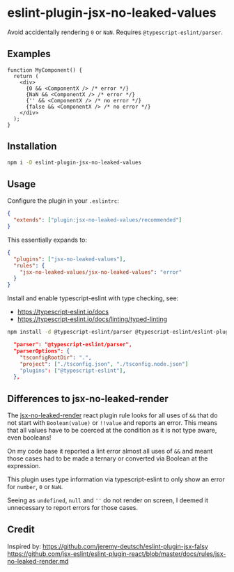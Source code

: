 # eslint-plugin-jsx-no-leaked-values

Avoid accidentally rendering `0` or `NaN`. Requires `@typescript-eslint/parser`.

## Examples

```tsx
function MyComponent() {
  return (
    <div>
      {0 && <ComponentX /> /* error */}
      {NaN && <ComponentX /> /* error */}
      {'' && <ComponentX /> /* no error */}
      {false && <ComponentX /> /* no error */}
    </div>
  );
}
```

## Installation

```sh
npm i -D eslint-plugin-jsx-no-leaked-values
```

## Usage

Configure the plugin in your `.eslintrc`:

```json
{
  "extends": ["plugin:jsx-no-leaked-values/recommended"]
}
```

This essentially expands to:

```json
{
  "plugins": ["jsx-no-leaked-values"],
  "rules": {
    "jsx-no-leaked-values/jsx-no-leaked-values": "error"
  }
}
```

Install and enable typescript-eslint with type checking, see:

- https://typescript-eslint.io/docs
- https://typescript-eslint.io/docs/linting/typed-linting

```sh
npm install -d @typescript-eslint/parser @typescript-eslint/eslint-plugin eslint typescript
```

```json
  "parser": "@typescript-eslint/parser",
  "parserOptions": {
    "tsconfigRootDir": ".",
    "project": ["./tsconfig.json", "./tsconfig.node.json"]
    "plugins": ["@typescript-eslint"],
  },
```

## Differences to jsx-no-leaked-render

The [jsx-no-leaked-render](https://github.com/jsx-eslint/eslint-plugin-react/blob/master/docs/rules/jsx-no-leaked-render.md) react plugin rule looks for all uses of `&&` that do not start with `Boolean(value)` or `!!value` and reports an error. This means that all values have to be coerced at the condition as it is not type aware, even booleans!

On my code base it reported a lint error almost all uses of `&&` and meant those cases had to be made a ternary or converted via Boolean at the expression.

This plugin uses type information via typescript-eslint to only show an error for `number`, `0` or `NaN`.

Seeing as `undefined`, `null` and `''` do not render on screen, I deemed it unnecessary to report errors for those cases.

## Credit

Inspired by:
https://github.com/jeremy-deutsch/eslint-plugin-jsx-falsy
https://github.com/jsx-eslint/eslint-plugin-react/blob/master/docs/rules/jsx-no-leaked-render.md

